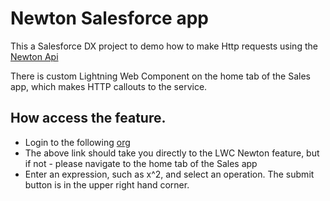 # Newton Salesforce app

This a Salesforce DX project to demo how to make Http requests using the [Newton Api](https://github.com/aunyks/newton-api)

There is custom Lightning Web Component on the home tab of the Sales app, which makes HTTP callouts to the service.

## How access the feature.

 - Login to the following [org](https://customer-connect-469-dev-ed.lightning.force.com/lightning/page/home)
 - The above link should take you directly to the LWC Newton feature, but if not - please navigate to the home tab of the Sales app
 - Enter an expression, such as x^2, and select an operation. The submit button is in the upper right hand corner.
